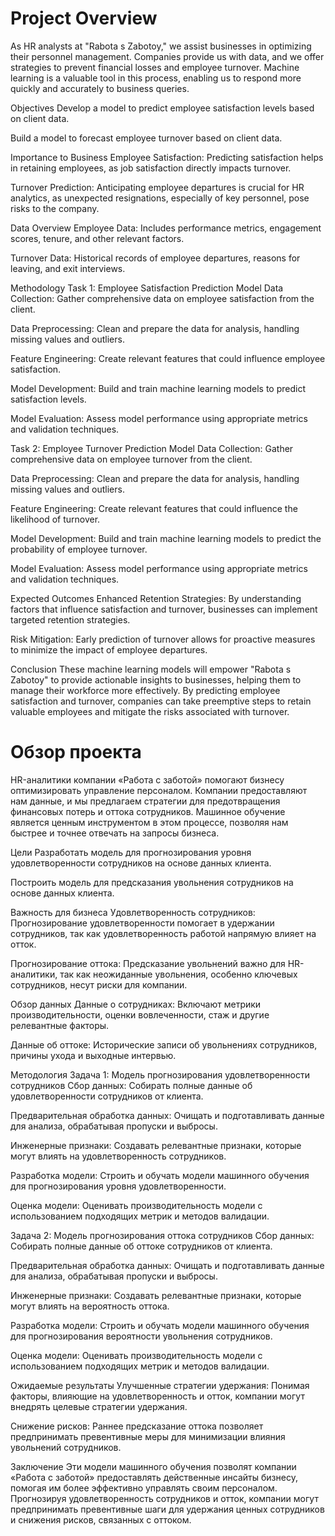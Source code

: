 # Project Overview
As HR analysts at "Rabota s Zabotoy," we assist businesses in optimizing their personnel management. Companies provide us with data, and we offer strategies to prevent financial losses and employee turnover. Machine learning is a valuable tool in this process, enabling us to respond more quickly and accurately to business queries.

Objectives
Develop a model to predict employee satisfaction levels based on client data.

Build a model to forecast employee turnover based on client data.

Importance to Business
Employee Satisfaction: Predicting satisfaction helps in retaining employees, as job satisfaction directly impacts turnover.

Turnover Prediction: Anticipating employee departures is crucial for HR analytics, as unexpected resignations, especially of key personnel, pose risks to the company.

Data Overview
Employee Data: Includes performance metrics, engagement scores, tenure, and other relevant factors.

Turnover Data: Historical records of employee departures, reasons for leaving, and exit interviews.

Methodology
Task 1: Employee Satisfaction Prediction Model
Data Collection: Gather comprehensive data on employee satisfaction from the client.

Data Preprocessing: Clean and prepare the data for analysis, handling missing values and outliers.

Feature Engineering: Create relevant features that could influence employee satisfaction.

Model Development: Build and train machine learning models to predict satisfaction levels.

Model Evaluation: Assess model performance using appropriate metrics and validation techniques.

Task 2: Employee Turnover Prediction Model
Data Collection: Gather comprehensive data on employee turnover from the client.

Data Preprocessing: Clean and prepare the data for analysis, handling missing values and outliers.

Feature Engineering: Create relevant features that could influence the likelihood of turnover.

Model Development: Build and train machine learning models to predict the probability of employee turnover.

Model Evaluation: Assess model performance using appropriate metrics and validation techniques.

Expected Outcomes
Enhanced Retention Strategies: By understanding factors that influence satisfaction and turnover, businesses can implement targeted retention strategies.

Risk Mitigation: Early prediction of turnover allows for proactive measures to minimize the impact of employee departures.

Conclusion
These machine learning models will empower "Rabota s Zabotoy" to provide actionable insights to businesses, helping them to manage their workforce more effectively. By predicting employee satisfaction and turnover, companies can take preemptive steps to retain valuable employees and mitigate the risks associated with turnover.
# Обзор проекта
HR-аналитики компании «Работа с заботой» помогают бизнесу оптимизировать управление персоналом. Компании предоставляют нам данные, и мы предлагаем стратегии для предотвращения финансовых потерь и оттока сотрудников. Машинное обучение является ценным инструментом в этом процессе, позволяя нам быстрее и точнее отвечать на запросы бизнеса.

Цели
Разработать модель для прогнозирования уровня удовлетворенности сотрудников на основе данных клиента.

Построить модель для предсказания увольнения сотрудников на основе данных клиента.

Важность для бизнеса
Удовлетворенность сотрудников: Прогнозирование удовлетворенности помогает в удержании сотрудников, так как удовлетворенность работой напрямую влияет на отток.

Прогнозирование оттока: Предсказание увольнений важно для HR-аналитики, так как неожиданные увольнения, особенно ключевых сотрудников, несут риски для компании.

Обзор данных
Данные о сотрудниках: Включают метрики производительности, оценки вовлеченности, стаж и другие релевантные факторы.

Данные об оттоке: Исторические записи об увольнениях сотрудников, причины ухода и выходные интервью.

Методология
Задача 1: Модель прогнозирования удовлетворенности сотрудников
Сбор данных: Собирать полные данные об удовлетворенности сотрудников от клиента.

Предварительная обработка данных: Очищать и подготавливать данные для анализа, обрабатывая пропуски и выбросы.

Инженерные признаки: Создавать релевантные признаки, которые могут влиять на удовлетворенность сотрудников.

Разработка модели: Строить и обучать модели машинного обучения для прогнозирования уровня удовлетворенности.

Оценка модели: Оценивать производительность модели с использованием подходящих метрик и методов валидации.

Задача 2: Модель прогнозирования оттока сотрудников
Сбор данных: Собирать полные данные об оттоке сотрудников от клиента.

Предварительная обработка данных: Очищать и подготавливать данные для анализа, обрабатывая пропуски и выбросы.

Инженерные признаки: Создавать релевантные признаки, которые могут влиять на вероятность оттока.

Разработка модели: Строить и обучать модели машинного обучения для прогнозирования вероятности увольнения сотрудников.

Оценка модели: Оценивать производительность модели с использованием подходящих метрик и методов валидации.

Ожидаемые результаты
Улучшенные стратегии удержания: Понимая факторы, влияющие на удовлетворенность и отток, компании могут внедрять целевые стратегии удержания.

Снижение рисков: Раннее предсказание оттока позволяет предпринимать превентивные меры для минимизации влияния увольнений сотрудников.

Заключение
Эти модели машинного обучения позволят компании «Работа с заботой» предоставлять действенные инсайты бизнесу, помогая им более эффективно управлять своим персоналом. Прогнозируя удовлетворенность сотрудников и отток, компании могут предпринимать превентивные шаги для удержания ценных сотрудников и снижения рисков, связанных с оттоком.
